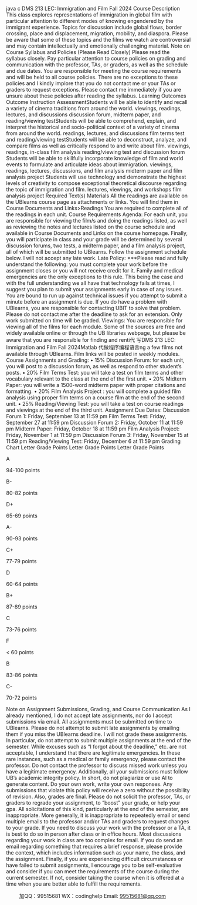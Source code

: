 java c
DMS 213 LEC: Immigration and   Film
Fall   2024
Course   Description
This class explores representations of immigration   in global   film with   particular   attention   to different modes of knowing engendered by the   immigrant   experience.   Topics   for   discussion   include global flows, border crossing, place and displacement,   migration,   mobility,   and   diaspora.   Please be aware that some of these topics and the   films   we   watch   are   controversial   and   may contain intellectually and emotionally challenging   material.
Note on Course Syllabus and   Policies (Please   Read   Closely)
Please   read the syllabus closely.   Pay particular attention to course   policies on   grading   and   communication with the professor, TAs, or graders, as well as the   schedule   and   due   dates.   You   are   responsible for meeting the course   requirements and will be   held to   all   course   policies.
There are no exceptions to these policies   and   I   kindly   implore that   you   do   not   contact   me   or your TAs or graders to   request exceptions.   Please contact me   immediately   if you   are   unsure   about these policies after   reading the syllabus.
Learning Outcomes
Outcome
Instruction
AssessmentStudents will be able to   identify and   recall   a      variety of cinema traditions from around the   world.
viewings,
readings,   lectures,   and discussions
discussion forum,
midterm paper,   and   reading/viewing testStudents will be able to comprehend, explain, and   interpret the historical and socio-political   context      of a variety of cinema from around the world.
readings, lectures,   and discussions
film terms test and         reading/viewing testStudents will be able to deconstruct, analyze, and   compare films as well as critically respond to   and   write about film.
viewings,
readings, in-class   film analysis
reading/viewing test   and discussion
forum
Students will be able   to skillfully   incorporate
knowledge of film and world events to formulate   and articulate ideas about   immigration.
viewings,
readings, lectures,   discussions, and
film analysis
midterm paper   and      film analysis   project
Students will use technology and demonstrate   the highest levels of   creativity   to   compose
exceptional theoretical discourse regarding the   topic of immigration   and film.
lectures, viewings,   and workshops
film analysis   project
Required Text(s)    Materials
All the   readings are available on the   UBlearns course page   as   attachments or   links.   You   will   find   them in Course   Documents and   Links>Readings You are   required to complete   all   of   the   readings in   each   unit.
Course   Requirements
Agenda:   For each unit, you are responsible for viewing the   film/s   and   doing   the   readings   listed,   as well as   reviewing the notes and lectures   listed   on the   course   schedule   and   available   in   Course   Documents and   Links on the course homepage.   Finally, you will   participate   in class   and   your grade will be determined by several discussion forums,   two   tests,   a   midterm   paper,   and   a film analysis project, all of which will be   submitted to   UBlearns.   Follow the assignment   schedule   below. I   will   not   accept   any   late   work.
Late   Policy: ***Please read and fully understand the following: you   must   complete your   work before the assignment closes or you will not   receive   credit   for   it.   Family   and   medical emergencies are the only exceptions to this rule. This   being the   case and   with   the full understanding we all have that technology fails at times,   I   suggest you   plan   to   submit your assignments early   in case of any issues. You   are   bound   to   run   up   against   technical   issues   if you attempt to submit a minute before   an   assignment   is   due.   If you   do   have a problem with   UBlearns, you are responsible for contacting   UBIT to   solve   that   problem.   Please do not contact me after the   deadline to   ask for   an   extension.   Only   work   submitted on time will be   graded.
Viewings: You are responsible for viewing all of the films for   each   module.   Some   of   the   sources   are free and widely available online or through the   UB libraries webpage,   but   please   be   aware   that   you are responsible for finding and renti代 写DMS 213 LEC: Immigration and Film Fall 2024Matlab
代做程序编程语言ng a few   films not available through   UBlearns.   Film   links will be posted   in   weekly   modules.
Course Assignments and Grading:
•          15%   Discussion   Forum: for each   unit, you will   post   to   a   discussion   forum,   as   well   as   respond to other student’s   posts.
•          20%   Film Terms Test: you will take a test on film   terms   and   other   vocabulary   relevant   to   the class at the end   of   the   first   unit.
•          20%   Midterm   Paper: you will write a   1500-word midterm   paper with   proper   citations   and   formatting.
•          20%   Film Analysis   Project   : you will complete a guided   film   analysis   using   proper   film   terms on a course film at the   end   of the   second   unit.
•          25%   Reading/Viewing Test: you will take a test on course   readings   and   viewings   at   the   end of the third   unit.
Assignment   Due   Dates:
Discussion Forum   1: Friday, September   13 at   11:59   pm
Film   Terms   Test: Friday, September   27   at   11:59   pm
Discussion Forum 2: Friday,   October   11 at   11:59   pm
Midterm Paper: Friday,   October   18 at   11:59   pm
Film Analysis Project: Friday,   November   1 at   11:59   pm
Discussion Forum 3: Friday,   November   15 at   11:59   pm   Reading/Viewing   Test: Friday,   December 6 at   11:59   pm
Grading   Chart
Letter   Grade
Points
Letter   Grade
Points
Letter   Grade
Points
   
A
   
94-100   points
   
B-
   
80-82   points
   
D+
   
65-69   points
   
A-
   
   
90-93   points
   
   
C+
   
   
77-79   points
   
   
D
   
   
60-64   points
   
   
B+
   
   
87-89   points
   
   
C
   
   
73-76   points
   
   
F
   
   
<   60   points
   
   
B
   
   
83-86   points
   
   
C-
   
   
70-72   points
   
   
   
Note on Assignment Submissions, Grading, and Course Communication
As   I already mentioned, I do   not accept   late   assignments,   nor   do   I   accept   submissions via      email. All assignments must be submitted on time to   UBlearns.   Please   do   not attempt to submit   late assignments by emailing them if   you miss the   UBlearns deadline.   I will   not grade these   assignments.   In particular, do not attempt to submit   multiple   assignments   at the   end   of   the   semester.
While excuses such as “I forgot about the deadline,”   etc.   are   not   acceptable,   I   understand that   there are   legitimate emergencies.   In these   rare instances, such as   a   medical   or family   emergency, please contact the professor.   Do not contact the professor to discuss missed work   unless you have a legitimate emergency.
Additionally, all your submissions must follow   UB’s academic   integrity   policy.   In short,   do   not plagiarize or use AI to generate content.   Do your own work, write your   own   responses.   Any   submissions that violate this policy will receive a zero   without the   possibility of   revision.   Also, grades are final.   Please do not solicit the   professor, TAs, or   graders   to   regrade   your   assignment, to “boost” your grade, or help your gpa. All   solicitations   of this   kind,   particularly   at   the end of the semester, are   inappropriate.
More generally,   it   is   inappropriate to repeatedly email or send   multiple emails to the   professor and/or TAs and graders to request changes to your   grade.   If   you   need   to   discuss   your work with the professor or a TA,   it   is best to   do   so   in   person   after   class   or   in   office   hours.   Most discussions   regarding your work in class are too complex for   email.   If you   do   send   an email   regarding something that   requires a brief   response, please   provide the   context, which includes information such as your   name, the class,   and the   assignment.
Finally, if you are experiencing difficult circumstances or   have   failed   to   submit   assignments,   I encourage you to be self-evaluative and consider   if you   can   meet   the   requirements of the course   during the current semester.   If not,   consider   taking   the   course when it is offered at   a time when you   are   better   able   to   fulfill   the   requirements.



         
加QQ：99515681  WX：codinghelp  Email: 99515681@qq.com

